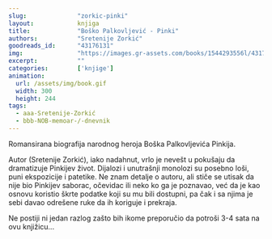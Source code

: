 ```yaml
---
slug:              "zorkic-pinki"
layout:            knjiga
title:             "Boško Palkovljević - Pinki"
authors:           "Sretenije Zorkić"
goodreads_id:      "43176131"
img:               "https://images.gr-assets.com/books/1544293556l/43176131.jpg"
excerpt:           ""
categories:        ['knjige']
animation:
  url: /assets/img/book.gif
  width: 300
  height: 244
tags:
  - aaa-Sretenije-Zorkić
  - bbb-NOB-memoar-/-dnevnik
---
```


Romansirana biografija narodnog heroja Boška Palkovljevića Pinkija.

Autor (Sretenije Zorkić), iako nadahnut, vrlo je nevešt u pokušaju da dramatizuje Pinkijev život. Dijalozi i unutrašnji 
monolozi su posebno loši, puni ekspozicije i patetike. Ne znam detalje o autoru, ali stiče se utisak da nije bio Pinkijev 
saborac, očevidac ili neko ko ga je poznavao, već da je kao osnovu koristio škrte podatke koji su mu bili dostupni, pa 
čak i sa njima je sebi davao odrešene ruke da ih koriguje i prekraja.

Ne postiji ni jedan razlog zašto bih ikome preporučio da potroši 3-4 sata na ovu knjižicu...
